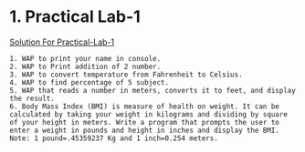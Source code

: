 <h1>1. Practical Lab-1</h1>

[Solution For Practical-Lab-1](https://github.com/DevendraCollage/Collage-Flutter-Solution/tree/main/lab_1_solution)

```
1. WAP to print your name in console.
2. WAP to Print addition of 2 number.
3. WAP to convert temperature from Fahrenheit to Celsius.
4. WAP to find percentage of 5 subject.
5. WAP that reads a number in meters, converts it to feet, and display the result.
6. Body Mass Index (BMI) is measure of health on weight. It can be calculated by taking your weight in kilograms and dividing by square of your height in meters. Write a program that prompts the user to enter a weight in pounds and height in inches and display the BMI.
Note: 1 pound=.45359237 Kg and 1 inch=0.254 meters.
```
